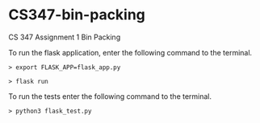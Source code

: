 # CS347-bin-packing
CS 347 Assignment 1 Bin Packing

To run the flask application, enter the following command to the terminal.

```
> export FLASK_APP=flask_app.py

> flask run
```

To run the tests enter the following command to the terminal.

```
> python3 flask_test.py
```
